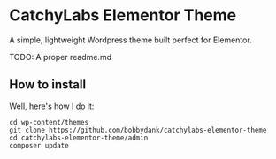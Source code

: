 # CatchyLabs Elementor Theme

A simple, lightweight Wordpress theme built perfect for Elementor. 

TODO: A proper readme.md

## How to install

Well, here's how I do it:

```
cd wp-content/themes
git clone https://github.com/bobbydank/catchylabs-elementor-theme
cd catchylabs-elementor-theme/admin
composer update
```
